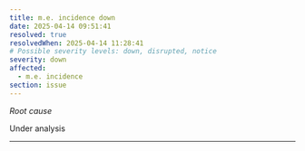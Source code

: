 ```yaml
---
title: m.e. incidence down
date: 2025-04-14 09:51:41
resolved: true
resolvedWhen: 2025-04-14 11:28:41
# Possible severity levels: down, disrupted, notice
severity: down
affected:
  - m.e. incidence
section: issue
---
```


*Root cause*

Under analysis

---


